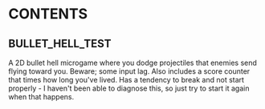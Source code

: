 # CONTENTS

## BULLET_HELL_TEST

A 2D bullet hell microgame where you dodge projectiles that enemies send flying toward you. Beware; some input lag. Also includes a score counter that times how long you've lived.
Has a tendency to break and not start properly - I haven't been able to diagnose this, so just try to start it again when that happens.
